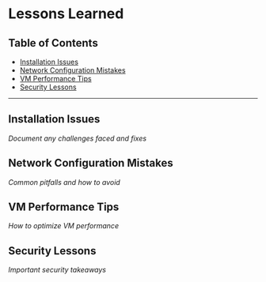 # Lessons Learned

## Table of Contents

- [Installation Issues](#installation-issues)
- [Network Configuration Mistakes](#network-configuration-mistakes)
- [VM Performance Tips](#vm-performance-tips)
- [Security Lessons](#security-lessons)

---

## Installation Issues

*Document any challenges faced and fixes*

## Network Configuration Mistakes

*Common pitfalls and how to avoid*

## VM Performance Tips

*How to optimize VM performance*

## Security Lessons

*Important security takeaways*

